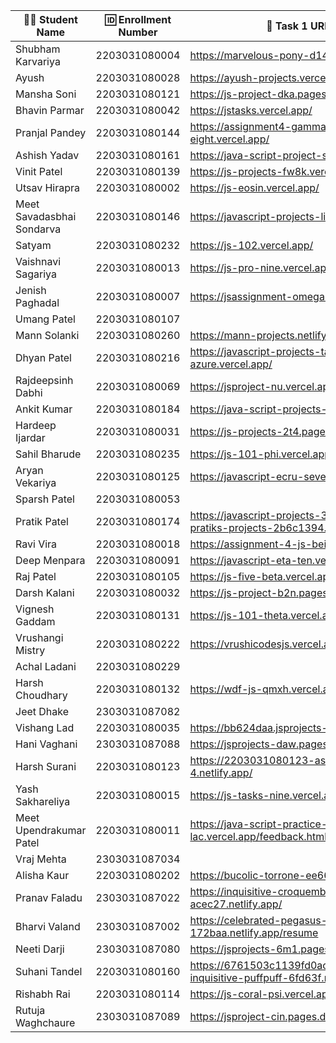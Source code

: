 | 👩‍🎓 Student Name | 🆔 Enrollment Number | 🔗 Task 1 URL | 🔗 Task 2 URL | 🐱 GitHub Repository URL |
|---|---|---|---|---|
| Shubham Karvariya | 2203031080004 | https://marvelous-pony-d1462f.netlify.app/ | https://marvelous-pony-d1462f.netlify.app/ | https://github.com/5hubhm/J_S |
| Ayush | 2203031080028 | https://ayush-projects.vercel.app/ | https://ayush-projects.vercel.app/ | https://github.com/ayushvadodariya/javascript-project |
| Mansha Soni | 2203031080121 | https://js-project-dka.pages.dev | https://js-project-dka.pages.dev | https://github.com/mansha-6/JS-Project |
| Bhavin Parmar | 2203031080042 | https://jstasks.vercel.app/ | https://jstasks.vercel.app/ | https://github.com/bhavinsol/js_task |
| Pranjal Pandey | 2203031080144 | https://assignment4-gamma-eight.vercel.app/ | https://assignment4-gamma-eight.vercel.app/ | https://github.com/Pranjallpandey1504/assignment4 |
| Ashish Yadav | 2203031080161 | https://java-script-project-seven.vercel.app/ | https://java-script-project-seven.vercel.app/ | https://github.com/AshishIT611/JavaScript_Project |
| Vinit Patel | 2203031080139 | https://js-projects-fw8k.vercel.app/ | https://js-projects-fw8k.vercel.app/ | https://github.com/Vinitpatel28/JS-Projects.git |
| Utsav Hirapra | 2203031080002 | https://js-eosin.vercel.app/ | https://js-eosin.vercel.app/ | https://github.com/utsav1213/JS |
| Meet Savadasbhai Sondarva | 2203031080146 | https://javascript-projects-livid.vercel.app/ | https://javascript-projects-livid.vercel.app/ | https://github.com/meetsondarva/javascript_projects |
| Satyam | 2203031080232 | https://js-102.vercel.app/ | https://js-102.vercel.app/ | https://github.com/mrSinghSatyam/JS102 |
| Vaishnavi Sagariya | 2203031080013 | https://js-pro-nine.vercel.app/ | https://js-pro-nine.vercel.app/ | https://github.com/sagariyavaishnavi/js_pro |
| Jenish Paghadal | 2203031080007 | https://jsassignment-omega.vercel.app/ | https://jsassignment-omega.vercel.app/ | https://github.com/ItsJESH/JSAssignment |
| Umang Patel | 2203031080107 | | | |
| Mann Solanki | 2203031080260 | https://mann-projects.netlify.app/ | https://mann-projects.netlify.app/ | https://github.com/HarmonyHacker/javascript_projects |
| Dhyan Patel | 2203031080216 | https://javascript-projects-tau-azure.vercel.app/ | https://javascript-projects-tau-azure.vercel.app/ | https://github.com/dhyanpatel3/javascript_projects |
| Rajdeepsinh Dabhi | 2203031080069 | https://jsproject-nu.vercel.app/ | https://jsproject-nu.vercel.app/ | https://github.com/Rajdeepsinh1410/JSPROJECT.git |
| Ankit Kumar | 2203031080184 | https://java-script-projects-lime.vercel.app/ | https://java-script-projects-lime.vercel.app/ | https://github.com/Ankiitsuthar/JavaScript-Project |
| Hardeep Ijardar | 2203031080031 | https://js-projects-2t4.pages.dev/ | https://js-projects-2t4.pages.dev/ | https://github.com/HardeepIjardar/JS-Projects |
| Sahil Bharude | 2203031080235 | https://js-101-phi.vercel.app/ | https://js-101-phi.vercel.app/ | https://github.com/BharudeSahil/JS_101 |
| Aryan Vekariya | 2203031080125 | https://javascript-ecru-seven.vercel.app/ | https://javascript-ecru-seven.vercel.app/ | https://github.com/aaryanvekariya/javascript |
| Sparsh Patel | 2203031080053 | | | |
| Pratik Patel | 2203031080174 | https://javascript-projects-32bbi3uh7-pratiks-projects-2b6c1394.vercel.app/ | https://javascript-projects-32bbi3uh7-pratiks-projects-2b6c1394.vercel.app/ | https://github.com/Pratik00531/JavascriptProjects- |
| Ravi Vira | 2203031080018 | https://assignment-4-js-beige.vercel.app/ | https://assignment-4-js-beige.vercel.app/ | https://github.com/Ravi-vira/assignment-4-JS |
| Deep Menpara | 2203031080091 | https://javascript-eta-ten.vercel.app/ | https://javascript-eta-ten.vercel.app/ | https://github.com/Deep7133/javascript.git |
| Raj Patel | 2203031080105 | https://js-five-beta.vercel.app/ | https://js-five-beta.vercel.app/ | https://github.com/RajPatel08/JS |
| Darsh Kalani | 2203031080032 | https://js-project-b2n.pages.dev | https://js-project-b2n.pages.dev | https://github.com/Darshkalani28/JS_Project |
| Vignesh Gaddam | 2203031080131 | https://js-101-theta.vercel.app/ | https://js-101-theta.vercel.app/ | https://github.com/mrvigneshgaddam/JS101 |
| Vrushangi Mistry | 2203031080222 |https://vrushicodesjs.vercel.app/Resume.html |https://vrushicodesjs.vercel.app/Feedback.html |https://github.com/Vrushi14/JavaScriptProjects |
| Achal Ladani | 2203031080229 | | | |
| Harsh Choudhary | 2203031080132 | https://wdf-js-qmxh.vercel.app/ | https://wdf-js-qmxh.vercel.app/ | https://github.com/mrHarshchoudhary/WDF_JS |
| Jeet Dhake | 2303031087082 | | | |
| Vishang Lad | 2203031080035 | https://bb624daa.jsprojects-bpo.pages.dev/ | https://bb624daa.jsprojects-bpo.pages.dev/ | https://github.com/vishangl/JSprojects |
| Hani Vaghani | 2303031087088 | https://jsprojects-daw.pages.dev/ | https://jsprojects-daw.pages.dev/ | https://github.com/hanivaghani/JSprojects |
| Harsh Surani | 2203031080123 | https://2203031080123-assignment-4.netlify.app/ | https://2203031080123-assignment-4.netlify.app/ | https://github.com/suraniharsh/Assignments/tree/Assignment-4 |
| Yash Sakhareliya | 2203031080015 | https://js-tasks-nine.vercel.app/ | https://js-tasks-nine.vercel.app/ | https://github.com/Yashsakhareliya/JS_Task |
| Meet Upendrakumar Patel | 2203031080011 | https://java-script-practice-lac.vercel.app/feedback.html | https://java-script-practice-lac.vercel.app/feedback.html | https://github.com/MeetPatel54/JavaScript_practice.git |
| Vraj Mehta | 2303031087034 | | | |
| Alisha Kaur | 2203031080202 | https://bucolic-torrone-ee6617.netlify.app/ | https://bucolic-torrone-ee6617.netlify.app/ | https://github.com/Alishakaur431/javascript |
| Pranav Faladu | 2303031087022 | https://inquisitive-croquembouche-acec27.netlify.app/ | https://inquisitive-croquembouche-acec27.netlify.app/ | https://github.com/PranavFaladu/JSprojects |
| Bharvi Valand | 2303031087002 | https://celebrated-pegasus-172baa.netlify.app/resume | https://celebrated-pegasus-172baa.netlify.app/feedback | https://github.com/bharvivaland/JSprojects.git |
| Neeti Darji | 2303031087080 | https://jsprojects-6m1.pages.dev/ | https://jsprojects-6m1.pages.dev/ | https://github.com/Neetidarji/Jsprojects |
| Suhani Tandel | 2203031080160 | https://6761503c1139fd0acd0933f7--inquisitive-puffpuff-6fd63f.netlify.app/ | https://6761503c1139fd0acd0933f7--inquisitive-puffpuff-6fd63f.netlify.app/ | https://github.com/SuhaniTandel/JS-Project.git |
| Rishabh Rai | 2203031080114 | https://js-coral-psi.vercel.app/ | https://js-coral-psi.vercel.app/ | https://github.com/Rishabhrai29/js |
| Rutuja Waghchaure | 2303031087089 | https://jsproject-cin.pages.dev/ | https://jsproject-cin.pages.dev/ | https://github.com/rutujawaghchaure/jsproject |
